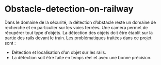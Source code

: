# Obstacle-detection-on-railway
Dans le domaine de la sécurité, la détection d’obstacle reste un domaine de recherche et en particulier sur les voies ferrées. Une caméra permet de récupérer tout type d’objets. La détection des objets doit être établit sur la partie des rails devant le train. Les problématiques traitées dans ce projet sont :
* Détection et localisation d’un objet sur les rails.
* La détection soit être faite en temps réel et avec une bonne précision.
